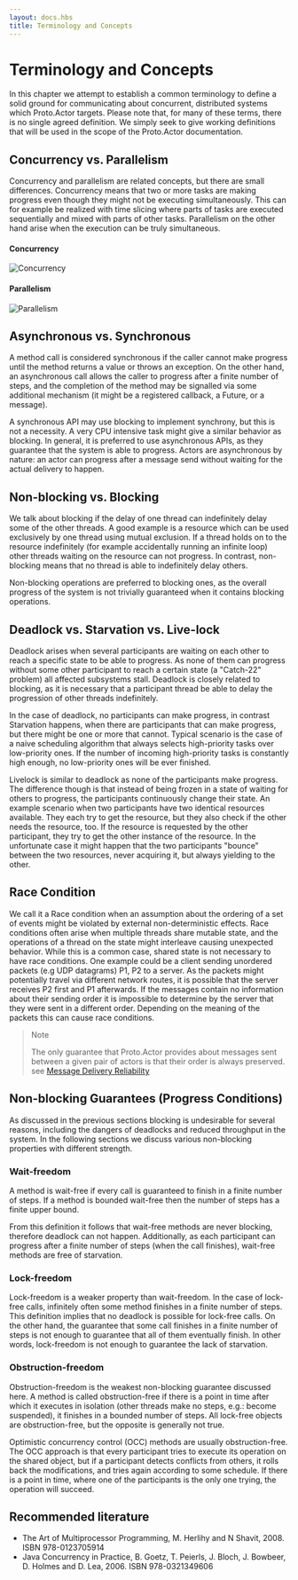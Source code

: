 ```yaml
---
layout: docs.hbs
title: Terminology and Concepts
---
```


# Terminology and Concepts

In this chapter we attempt to establish a common terminology to define a solid ground for communicating about concurrent, distributed systems which Proto.Actor targets. Please note that, for many of these terms, there is no single agreed definition. We simply seek to give working definitions that will be used in the scope of the Proto.Actor documentation.

## Concurrency vs. Parallelism
Concurrency and parallelism are related concepts, but there are small differences. Concurrency means that two or more tasks are making progress even though they might not be executing simultaneously. This can for example be realized with time slicing where parts of tasks are executed sequentially and mixed with parts of other tasks. Parallelism on the other hand arise when the execution can be truly simultaneous.

#### Concurrency
![Concurrency](/docs/images/concurrency.png)

#### Parallelism
![Parallelism](/docs/images/parallelism.png)
## Asynchronous vs. Synchronous
A method call is considered synchronous if the caller cannot make progress until the method returns a value or throws an exception. On the other hand, an asynchronous call allows the caller to progress after a finite number of steps, and the completion of the method may be signalled via some additional mechanism (it might be a registered callback, a Future, or a message).

A synchronous API may use blocking to implement synchrony, but this is not a necessity. A very CPU intensive task might give a similar behavior as blocking. In general, it is preferred to use asynchronous APIs, as they guarantee that the system is able to progress. Actors are asynchronous by nature: an actor can progress after a message send without waiting for the actual delivery to happen.

## Non-blocking vs. Blocking
We talk about blocking if the delay of one thread can indefinitely delay some of the other threads. A good example is a resource which can be used exclusively by one thread using mutual exclusion. If a thread holds on to the resource indefinitely (for example accidentally running an infinite loop) other threads waiting on the resource can not progress. In contrast, non-blocking means that no thread is able to indefinitely delay others.

Non-blocking operations are preferred to blocking ones, as the overall progress of the system is not trivially guaranteed when it contains blocking operations.

## Deadlock vs. Starvation vs. Live-lock
Deadlock arises when several participants are waiting on each other to reach a specific state to be able to progress. As none of them can progress without some other participant to reach a certain state (a "Catch-22" problem) all affected subsystems stall. Deadlock is closely related to blocking, as it is necessary that a participant thread be able to delay the progression of other threads indefinitely.

In the case of deadlock, no participants can make progress, in contrast Starvation happens, when there are participants that can make progress, but there might be one or more that cannot. Typical scenario is the case of a naive scheduling algorithm that always selects high-priority tasks over low-priority ones. If the number of incoming high-priority tasks is constantly high enough, no low-priority ones will be ever finished.

Livelock is similar to deadlock as none of the participants make progress. The difference though is that instead of being frozen in a state of waiting for others to progress, the participants continuously change their state. An example scenario when two participants have two identical resources available. They each try to get the resource, but they also check if the other needs the resource, too. If the resource is requested by the other participant, they try to get the other instance of the resource. In the unfortunate case it might happen that the two participants "bounce" between the two resources, never acquiring it, but always yielding to the other.

## Race Condition
We call it a Race condition when an assumption about the ordering of a set of events might be violated by external non-deterministic effects. Race conditions often arise when multiple threads share mutable state, and the operations of a thread on the state might interleave causing unexpected behavior. While this is a common case, shared state is not necessary to have race conditions. One example could be a client sending unordered packets (e.g UDP datagrams) P1, P2 to a server. As the packets might potentially travel via different network routes, it is possible that the server receives P2 first and P1 afterwards. If the messages contain no information about their sending order it is impossible to determine by the server that they were sent in a different order. Depending on the meaning of the packets this can cause race conditions.

>Note
>
>The only guarantee that Proto.Actor provides about messages sent between a given pair of actors is that their order is always preserved. see [Message Delivery Reliability](message-delivery-reliability)

## Non-blocking Guarantees (Progress Conditions)
As discussed in the previous sections blocking is undesirable for several reasons, including the dangers of deadlocks and reduced throughput in the system. In the following sections we discuss various non-blocking properties with different strength.

### Wait-freedom
A method is wait-free if every call is guaranteed to finish in a finite number of steps. If a method is bounded wait-free then the number of steps has a finite upper bound.

From this definition it follows that wait-free methods are never blocking, therefore deadlock can not happen. Additionally, as each participant can progress after a finite number of steps (when the call finishes), wait-free methods are free of starvation.

### Lock-freedom
Lock-freedom is a weaker property than wait-freedom. In the case of lock-free calls, infinitely often some method finishes in a finite number of steps. This definition implies that no deadlock is possible for lock-free calls. On the other hand, the guarantee that some call finishes in a finite number of steps is not enough to guarantee that all of them eventually finish. In other words, lock-freedom is not enough to guarantee the lack of starvation.

### Obstruction-freedom
Obstruction-freedom is the weakest non-blocking guarantee discussed here. A method is called obstruction-free if there is a point in time after which it executes in isolation (other threads make no steps, e.g.: become suspended), it finishes in a bounded number of steps. All lock-free objects are obstruction-free, but the opposite is generally not true.

Optimistic concurrency control (OCC) methods are usually obstruction-free. The OCC approach is that every participant tries to execute its operation on the shared object, but if a participant detects conflicts from others, it rolls back the modifications, and tries again according to some schedule. If there is a point in time, where one of the participants is the only one trying, the operation will succeed.

## Recommended literature
* The Art of Multiprocessor Programming, M. Herlihy and N Shavit, 2008. ISBN 978-0123705914
* Java Concurrency in Practice, B. Goetz, T. Peierls, J. Bloch, J. Bowbeer, D. Holmes and D. Lea, 2006. ISBN 978-0321349606
